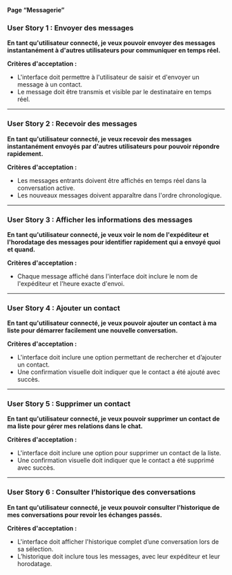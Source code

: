 **Page “Messagerie”**

### **User Story 1 : Envoyer des messages**

**En tant qu'utilisateur connecté, je veux pouvoir envoyer des messages instantanément à d'autres utilisateurs pour communiquer en temps réel.**

**Critères d'acceptation :**

- L'interface doit permettre à l'utilisateur de saisir et d'envoyer un message à un contact.
- Le message doit être transmis et visible par le destinataire en temps réel.

---

### **User Story 2 : Recevoir des messages**

**En tant qu'utilisateur connecté, je veux recevoir des messages instantanément envoyés par d'autres utilisateurs pour pouvoir répondre rapidement.**

**Critères d'acceptation :**

- Les messages entrants doivent être affichés en temps réel dans la conversation active.
- Les nouveaux messages doivent apparaître dans l'ordre chronologique.

---

### **User Story 3 : Afficher les informations des messages**

**En tant qu'utilisateur connecté, je veux voir le nom de l'expéditeur et l'horodatage des messages pour identifier rapidement qui a envoyé quoi et quand.**

**Critères d'acceptation :**

- Chaque message affiché dans l'interface doit inclure le nom de l'expéditeur et l'heure exacte d'envoi.

---

### **User Story 4 : Ajouter un contact**

**En tant qu'utilisateur connecté, je veux pouvoir ajouter un contact à ma liste pour démarrer facilement une nouvelle conversation.**

**Critères d'acceptation :**

- L'interface doit inclure une option permettant de rechercher et d’ajouter un contact.
- Une confirmation visuelle doit indiquer que le contact a été ajouté avec succès.

---

### **User Story 5 : Supprimer un contact**

**En tant qu'utilisateur connecté, je veux pouvoir supprimer un contact de ma liste pour gérer mes relations dans le chat.**

**Critères d'acceptation :**

- L'interface doit inclure une option pour supprimer un contact de la liste.
- Une confirmation visuelle doit indiquer que le contact a été supprimé avec succès.

---

### **User Story 6 : Consulter l’historique des conversations**

**En tant qu'utilisateur connecté, je veux pouvoir consulter l'historique de mes conversations pour revoir les échanges passés.**

**Critères d'acceptation :**

- L'interface doit afficher l'historique complet d’une conversation lors de sa sélection.
- L’historique doit inclure tous les messages, avec leur expéditeur et leur horodatage.

